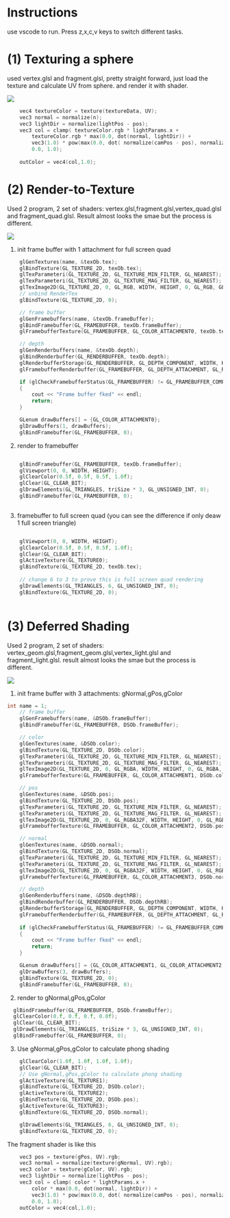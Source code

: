 # Instructions
use vscode to run. Press z,x,c,v keys to switch different tasks.

# (1) Texturing a sphere

used vertex.glsl and fragment.glsl, pretty straight forward, just load the texture and calculate UV from sphere. and render it with shader.

![](figure/1.jpg)
```cpp
    vec4 textureColor = texture(textureData, UV);
    vec3 normal = normalize(n);
    vec3 lightDir = normalize(lightPos - pos);
    vec3 col = clamp( textureColor.rgb * lightParams.x + 
        textureColor.rgb * max(0.0, dot(normal, lightDir)) + 
        vec3(1.0) * pow(max(0.0, dot( normalize(camPos - pos), normalize( reflect(-lightDir, normal)))), lightParams.y),
        0.0, 1.0);
    
    outColor = vec4(col,1.0);
```

# (2) Render-to-Texture

Used 2 program, 2 set of shaders: vertex.glsl,fragment.glsl,vertex_quad.glsl and fragment_quad.glsl. 
Result almost looks the smae but the process is different.

![](figure/2.jpg)

1. init frame buffer with 1 attachment for full screen quad

```cpp
    glGenTextures(name, &texOb.tex);
    glBindTexture(GL_TEXTURE_2D, texOb.tex);
    glTexParameteri(GL_TEXTURE_2D, GL_TEXTURE_MIN_FILTER, GL_NEAREST);
    glTexParameteri(GL_TEXTURE_2D, GL_TEXTURE_MAG_FILTER, GL_NEAREST);
    glTexImage2D(GL_TEXTURE_2D, 0, GL_RGB, WIDTH, HEIGHT, 0, GL_RGB, GL_UNSIGNED_BYTE, 0);
    // unbind RenderTex
    glBindTexture(GL_TEXTURE_2D, 0);

    // frame buffer
    glGenFramebuffers(name, &texOb.frameBuffer);
    glBindFramebuffer(GL_FRAMEBUFFER, texOb.frameBuffer);
    glFramebufferTexture(GL_FRAMEBUFFER, GL_COLOR_ATTACHMENT0, texOb.tex, 0);

    // depth
    glGenRenderbuffers(name, &texOb.depth);
    glBindRenderbuffer(GL_RENDERBUFFER, texOb.depth);
    glRenderbufferStorage(GL_RENDERBUFFER, GL_DEPTH_COMPONENT, WIDTH, HEIGHT);
    glFramebufferRenderbuffer(GL_FRAMEBUFFER, GL_DEPTH_ATTACHMENT, GL_RENDERBUFFER, texOb.depth);

    if (glCheckFramebufferStatus(GL_FRAMEBUFFER) != GL_FRAMEBUFFER_COMPLETE)
    {
        cout << "Frame buffer fked" << endl;
        return;
    }

    GLenum drawBuffers[] = {GL_COLOR_ATTACHMENT0};
    glDrawBuffers(1, drawBuffers);
    glBindFramebuffer(GL_FRAMEBUFFER, 0);
```

2. render to framebuffer

```cpp

    glBindFramebuffer(GL_FRAMEBUFFER, texOb.frameBuffer);
    glViewport(0, 0, WIDTH, HEIGHT);
    glClearColor(0.5f, 0.5f, 0.5f, 1.0f);
    glClear(GL_CLEAR_BIT);
    glDrawElements(GL_TRIANGLES, triSize * 3, GL_UNSIGNED_INT, 0);
    glBindFramebuffer(GL_FRAMEBUFFER, 0);
    
```

3. framebuffer to full screen quad (you can see the difference if only deaw 1 full screen triangle)


```cpp

    glViewport(0, 0, WIDTH, HEIGHT);
    glClearColor(0.5f, 0.5f, 0.5f, 1.0f);
    glClear(GL_CLEAR_BIT);
    glActiveTexture(GL_TEXTURE0);
    glBindTexture(GL_TEXTURE_2D, texOb.tex);
    
    // change 6 to 3 to prove this is full screen quad rendering
    glDrawElements(GL_TRIANGLES, 6, GL_UNSIGNED_INT, 0);
    glBindTexture(GL_TEXTURE_2D, 0);
    
```
# (3) Deferred Shading

Used 2 program, 2 set of shaders: vertex_geom.glsl,fragment_geom.glsl,vertex_light.glsl and fragment_light.glsl. 
result almost looks the smae but the process is different.

![](figure/3.jpg)


1. init frame buffer with 3 attachments: gNormal,gPos,gColor 
```cpp
int name = 1;
    // frame buffer
    glGenFramebuffers(name, &DSOb.frameBuffer);
    glBindFramebuffer(GL_FRAMEBUFFER, DSOb.frameBuffer);

    // color
    glGenTextures(name, &DSOb.color);
    glBindTexture(GL_TEXTURE_2D, DSOb.color);
    glTexParameteri(GL_TEXTURE_2D, GL_TEXTURE_MIN_FILTER, GL_NEAREST);
    glTexParameteri(GL_TEXTURE_2D, GL_TEXTURE_MAG_FILTER, GL_NEAREST);
    glTexImage2D(GL_TEXTURE_2D, 0, GL_RGBA, WIDTH, HEIGHT, 0, GL_RGBA, GL_UNSIGNED_BYTE, 0);
    glFramebufferTexture(GL_FRAMEBUFFER, GL_COLOR_ATTACHMENT1, DSOb.color, 0);

    // pos
    glGenTextures(name, &DSOb.pos);
    glBindTexture(GL_TEXTURE_2D, DSOb.pos);
    glTexParameteri(GL_TEXTURE_2D, GL_TEXTURE_MIN_FILTER, GL_NEAREST);
    glTexParameteri(GL_TEXTURE_2D, GL_TEXTURE_MAG_FILTER, GL_NEAREST);
    glTexImage2D(GL_TEXTURE_2D, 0, GL_RGBA32F, WIDTH, HEIGHT, 0, GL_RGBA, GL_FLOAT, 0);
    glFramebufferTexture(GL_FRAMEBUFFER, GL_COLOR_ATTACHMENT2, DSOb.pos, 0);

    // normal
    glGenTextures(name, &DSOb.normal);
    glBindTexture(GL_TEXTURE_2D, DSOb.normal);
    glTexParameteri(GL_TEXTURE_2D, GL_TEXTURE_MIN_FILTER, GL_NEAREST);
    glTexParameteri(GL_TEXTURE_2D, GL_TEXTURE_MAG_FILTER, GL_NEAREST);
    glTexImage2D(GL_TEXTURE_2D, 0, GL_RGBA32F, WIDTH, HEIGHT, 0, GL_RGBA, GL_FLOAT, 0);
    glFramebufferTexture(GL_FRAMEBUFFER, GL_COLOR_ATTACHMENT3, DSOb.normal, 0);

    // depth
    glGenRenderbuffers(name, &DSOb.depthRB);
    glBindRenderbuffer(GL_RENDERBUFFER, DSOb.depthRB);
    glRenderbufferStorage(GL_RENDERBUFFER, GL_DEPTH_COMPONENT, WIDTH, HEIGHT);
    glFramebufferRenderbuffer(GL_FRAMEBUFFER, GL_DEPTH_ATTACHMENT, GL_RENDERBUFFER, DSOb.depthRB);
   
    if (glCheckFramebufferStatus(GL_FRAMEBUFFER) != GL_FRAMEBUFFER_COMPLETE)
    {
        cout << "Frame buffer fked" << endl;
        return;
    }

    GLenum drawBuffers[] = {GL_COLOR_ATTACHMENT1, GL_COLOR_ATTACHMENT2, GL_COLOR_ATTACHMENT3};
    glDrawBuffers(3, drawBuffers);
    glBindTexture(GL_TEXTURE_2D, 0);
    glBindFramebuffer(GL_FRAMEBUFFER, 0);
```

2. render to gNormal,gPos,gColor 

```cpp
  glBindFramebuffer(GL_FRAMEBUFFER, DSOb.frameBuffer);
  glClearColor(0.f, 0.f, 0.f, 0.0f);
  glClear(GL_CLEAR_BIT);
  glDrawElements(GL_TRIANGLES, triSize * 3, GL_UNSIGNED_INT, 0);
  glBindFramebuffer(GL_FRAMEBUFFER, 0);
```

3. Use gNormal,gPos,gColor to calculate phong shading

```cpp
    glClearColor(1.0f, 1.0f, 1.0f, 1.0f);
    glClear(GL_CLEAR_BIT);
    // Use gNormal,gPos,gColor to calculate phong shading
    glActiveTexture(GL_TEXTURE1);
    glBindTexture(GL_TEXTURE_2D, DSOb.color);
    glActiveTexture(GL_TEXTURE2);
    glBindTexture(GL_TEXTURE_2D, DSOb.pos);
    glActiveTexture(GL_TEXTURE3);
    glBindTexture(GL_TEXTURE_2D, DSOb.normal);

    glDrawElements(GL_TRIANGLES, 6, GL_UNSIGNED_INT, 0);
    glBindTexture(GL_TEXTURE_2D, 0);
```

The fragment shader is like this

```cpp
    vec3 pos = texture(gPos, UV).rgb;
    vec3 normal = normalize(texture(gNormal, UV).rgb);
    vec3 color = texture(gColor, UV).rgb;
    vec3 lightDir = normalize(lightPos - pos);
    vec3 col = clamp( color * lightParams.x + 
        color * max(0.0, dot(normal, lightDir)) + 
        vec3(1.0) * pow(max(0.0, dot( normalize(camPos - pos), normalize( reflect(-lightDir, normal)))), lightParams.y),
        0.0, 1.0);
    outColor = vec4(col,1.0);
```




